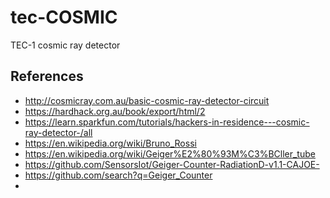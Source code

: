 # tec-COSMIC
TEC-1 cosmic ray detector



## References

- http://cosmicray.com.au/basic-cosmic-ray-detector-circuit
- https://hardhack.org.au/book/export/html/2
- https://learn.sparkfun.com/tutorials/hackers-in-residence---cosmic-ray-detector-/all
- https://en.wikipedia.org/wiki/Bruno_Rossi
- https://en.wikipedia.org/wiki/Geiger%E2%80%93M%C3%BCller_tube
- https://github.com/SensorsIot/Geiger-Counter-RadiationD-v1.1-CAJOE-
- https://github.com/search?q=Geiger_Counter
- 


